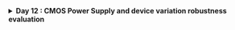 <details>
  <Summary><strong> Day 12 : CMOS Power Supply and device variation robustness evaluation</strong></summary>

# Contents
- [Static Behavior Evaluation-CMOS Inverter-Power Supply Variation](#static-behavior-evaluation--cmos-inverter--power-supply-variation)
  - [Smart SPICE simulation for power supply variations](#smart-spice-simulation-for-power-supply-variations)
  - [Advantages and Disadvantages using low supply voltage](#advantages-and-disadvantages-using-low-supply-voltage)
  - [Sky130 supply variation Labs](#sky130-supply-variation-labs)   
- [Static Behavior Evaluation-CMOS Inverter-Device Variation](#static-behavior-evaluation--cmos-inverter--device-variation)
  - [Sources of Variation-Etching Process](#sources-of-variation--etching-process)
  - [Sources of Variation-Oxide Thickness](#sources-of-variation--oxide-thickness)
  - [Smart SPICE simulation for device variations](#smart-spice-simulation-for-device-variations)
  - [Sky130 device variation Labs](#sky130-device-variation-labs)   
    

<a id="static-behavior-evaluation--cmos-inverter--power-supply-variation"></a>
# Static Behavior Evaluation-CMOS Inverter-Power Supply Variation
Power supply scaling directly affects the static behavior of a CMOS inverter — changing its switching threshold (Vm), noise margins, and overall robustness.
<a id="smart-spice-simulation-for-power-supply-variations"></a>
## Smart SPICE simulation for power supply variations
**SPICE Simulation**
![Alt Text](images/ps_1.png)
- The CMOS inverter is simulated at two different supply voltages: Vdd = 2.5V → scaled down to Vdd = 1V
- PMOS and NMOS sizes remain constant: Wp = 0.9375 μm, Wn = 0.375 μm
- As **V<sub>dd</sub> ↓**, inverter's **switching threshold V<sub>m</sub>** tends to move towards the center pf the supply voltage but the noise margin shrink.
- **Lower V<sub>dd</sub>** results in **reduced noise immunity** and circuit becomes more sensitive to noise and supply variations.
  
<a id="advantages-and-disadvantages-using-low-supply-voltage"></a>
## Advantages and Disadvantages using low supply voltage
![Alt Text](images/ps_2.png)

**Gain Factor:** 
The inverter’s gain is defined as the ratio of the change in output voltage to the change in input voltage:
- **Gain Factor = ΔV<sub>out</sub> / ΔV<sub>in</sub>**

**Advantages of using 0.5V supply:** Using lower V<sub>dd</sub> (0.5V) provides benefits like ~50% gain improvement and ~90% reduction in energy consumption, demonstrating the efficiency of power supply scaling in CMOS inverters.
**Disadvantage of using 0.5V supply:** While lowering Vdd improves gain and energy efficiency, it introduces performance impact — circuits may switch slower due to reduced drive strength.
![Alt Text](images/adv_ps.png)

<a id="sky130-supply-variation-labs"></a>
## Sky130 supply variation Labs

<details> <summary><strong>day5_inv_supplyvariation_Wp1_Wn036.spice</strong></summary>

```
*Model Description
.param temp=27

*Including sky130 library files
.lib "sky130_fd_pr/models/sky130.lib.spice" tt

*Netlist Description

XM1 out in vdd vdd sky130_fd_pr__pfet_01v8 w=1 l=0.15
XM2 out in 0 0 sky130_fd_pr__nfet_01v8 w=0.36 l=0.15

Cload out 0 50fF

Vdd vdd 0 1.8V
Vin in 0 1.8V

.control

let powersupply = 1.8
alter Vdd = powersupply
let voltagesupplyvariation = 0
dowhile voltagesupplyvariation < 6
    dc Vin 0 1.8 0.01
    let powersupply = powersupply - 0.2
    alter Vdd = powersupply
    let voltagesupplyvariation = voltagesupplyvariation + 1
end

plot dc1.out vs in dc2.out vs in dc3.out vs in dc4.out vs in dc5.out vs in dc6.out vs in xlabel "input voltage(V)" ylabel "output voltage(V)" title "Inverter dc characteristics as a function of supply voltage"

.endc

.end
```
</details>

**plot the waveforms in ngspice**
```bash
ngspice day5_inv_supplyvariation_Wp1_Wn036.spice
```

Following image is waveform for different supplies:
![Alt Text](images/lab_1.png)


<a id="static-behavior-evaluation--cmos-inverter--device-variation"></a>
# Static Behavior Evaluation-CMOS Inverter-Device Variation
- While we design a gate for nominal operation conditions and typical device parameters, the actual operating temperatures might very over a large range, and the device parameters after fabrication will deviate from the nominal values used in the design process.
- The DC characteristics of the static CMOS inverter turn out to be rather insensitive to these variations, and the gate remains functional over a wide range of operating conditions.
- Sources of device variation:
  - Etching Process
  - Oxide Thickness
  
<a id="sources-of-variation--etching-process"></a>
## Sources of Variation-Etching Process
**Etching Process Variation**: 
![Alt Text](images/etching_1.png)
![Alt Text](images/etching_2.png)

<a id="sources-of-variation--oxide-thickness"></a>
## Sources of Variation-Oxide Thickness
![Alt Text](images/oxide_th_1.png)
![Alt Text](images/oxide_th_2.png)

<a id="smart-spice-simulation-for-device-variations"></a>
## Smart SPICE simulation for device variations
![Alt Text](images/spice_sim_1.png)

**Transistor Strength Definitions**
**Strong PMOS:**
- Lower resistance PMOS — provides an easier path to charge the output capacitor.
- Achieved by using a wider PMOS.

**Weak NMOS:**
- Higher resistance NMOS — since resistance is inversely proportional to area.
- Achieved by using a narrower NMOS.

**Weak PMOS:**
- Higher resistance PMOS.
- Achieved by using a narrower PMOS.

**Strong NMOS:**
- Lower resistance NMOS.
- Achieved by using a wider NMOS.

<a id="sky130-device-variation-labs"></a>  
## Sky130 device variation Labs
<details> <summary><strong>day5_inv_supplyvariation_Wp1_Wn036.spice</strong></summary>

```
*Model Description
.param temp=27


*Including sky130 library files
.lib "sky130_fd_pr/models/sky130.lib.spice" tt


*Netlist Description


XM1 out in vdd vdd sky130_fd_pr__pfet_01v8 w=7 l=0.15
XM2 out in 0 0 sky130_fd_pr__nfet_01v8 w=0.42 l=0.15


Cload out 0 50fF

Vdd vdd 0 1.8V
Vin in 0 1.8V

*simulation commands

.op

.dc Vin 0 1.8 0.01

.control
run
setplot dc1
display
.endc

.end


```
</details>

**plot the waveforms in ngspice**
```bash
ngspice day5_inv_devicevariation_wp7_wn042.spice
plot out vs in
```

**Output waveform of device variation:**
![Alt Text](images/output.png)

